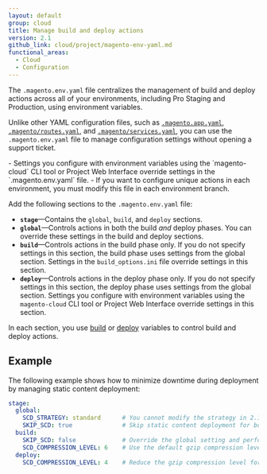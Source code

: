 ```yaml
---
layout: default
group: cloud
title: Manage build and deploy actions
version: 2.1
github_link: cloud/project/magento-env-yaml.md
functional_areas:
  - Cloud
  - Configuration
---
```


The `.magento.env.yaml` file centralizes the management of build and deploy actions across all of your environments, including Pro Staging and Production, using environment variables.

Unlike other YAML configuration files, such as [`.magento.app.yaml`]({{page.baseurl}}cloud/project/project-conf-files_magento-app.html), [`.magento/routes.yaml`]({{page.baseurl}}cloud/project/project-conf-files_routes.html), and [`.magento/services.yaml`]({{page.baseurl}}cloud/project/project-conf-files_services.html), you can use the `.magento.env.yaml` file to manage configuration settings without opening a support ticket.

<div class="bs-callout bs-callout-warning" markdown="1">
-   Settings you configure with environment variables using the `magento-cloud` CLI tool or Project Web Interface override settings in the `.magento.env.yaml` file.
-   If you want to configure unique actions in each environment, you must modify this file in each environment branch.
</div>

Add the following sections to the `.magento.env.yaml` file:

-   **`stage`**—Contains the `global`, `build`, and `deploy` sections.
-   **`global`**—Controls actions in both the build _and_ deploy phases. You can override these settings in the build and deploy sections.
-   **`build`**—Controls actions in the build phase only. If you do not specify settings in this section, the build phase uses settings from the global section. Settings in the `build_options.ini` file override settings in this section.
-   **`deploy`**—Controls actions in the deploy phase only. If you do not specify settings in this section, the deploy phase uses settings from the global section. Settings you configure with environment variables using the `magento-cloud` CLI tool or Project Web Interface override settings in this section.

In each section, you use [build](http://devdocs.magento.com/guides/v2.1/cloud/env/environment-vars_magento.html#build) or [deploy](http://devdocs.magento.com/guides/v2.1/cloud/env/environment-vars_magento.html#deploy) variables to control build and deploy actions.

## Example
The following example shows how to minimize downtime during deployment by managing static content deployment:

```yaml
stage:
  global:
    SCD_STRATEGY: standard      # You cannot modify the strategy in 2.1.x.
    SKIP_SCD: true              # Skip static content deployment for both phases; you can override this in the build and deploy sections
  build:
    SKIP_SCD: false             # Override the global setting and perform static content deployment in the build phase
    SCD_COMPRESSION_LEVEL: 6    # Use the default gzip compression level for static content in the build phase
  deploy:
    SCD_COMPRESSION_LEVEL: 4    # Reduce the gzip compression level for static content in the deploy phase
```
